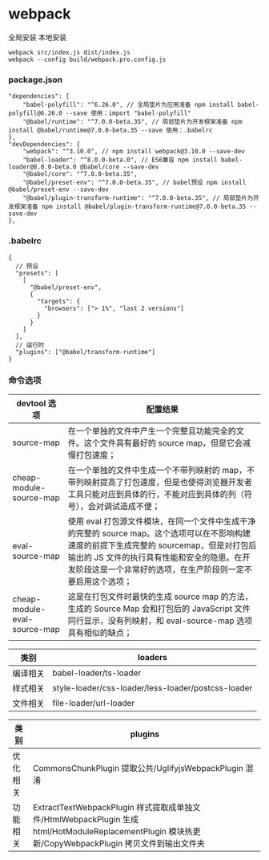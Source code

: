 # webpack

全局安装 本地安装

```
webpack src/index.js dist/index.js
webpack --config build/webpack.pro.config.js
```

### package.json

```
"dependencies": {
    "babel-polyfill": "^6.26.0", // 全局垫片为应用准备 npm install babel-polyfill@6.26.0 --save 使用：import "babel-polyfill"
    "@babel/runtime": "^7.0.0-beta.35", // 局部垫片为开发框架准备 npm install @babel/runtime@7.0.0-beta.35 --save 使用：.babelrc
},
"devDependencies": {
    "webpack": "^3.10.0", // npm install webpack@3.10.0 --save-dev
    "babel-loader": "^8.0.0-beta.0", // ES6兼容 npm install babel-loader@8.0.0-beta.0 @babel/core --save-dev
    "@babel/core": "^7.0.0-beta.35",
    "@babel/preset-env": "^7.0.0-beta.35", // babel预设 npm install @babel/preset-env --save-dev
    "@babel/plugin-transform-runtime": "^7.0.0-beta.35", // 局部垫片为开发框架准备 npm install @babel/plugin-transform-runtime@7.0.0-beta.35 --save-dev
},
```

### .babelrc

```
{
  // 预设
  "presets": [
    [
      "@babel/preset-env",
      {
        "targets": {
          "browsers": ["> 1%", "last 2 versions"]
        }
      }
    ]
  ],
  // 运行时
  "plugins": ["@babel/transform-runtime"]
}
```

### 命令选项

| devtool 选项                 | 配置结果                                                                                                                                                                                                                                                |
| ---------------------------- | ------------------------------------------------------------------------------------------------------------------------------------------------------------------------------------------------------------------------------------------------------- |
| source-map                   | 在一个单独的文件中产生一个完整且功能完全的文件。这个文件具有最好的 source map，但是它会减慢打包速度；                                                                                                                                                   |
| cheap-module-source-map      | 在一个单独的文件中生成一个不带列映射的 map，不带列映射提高了打包速度，但是也使得浏览器开发者工具只能对应到具体的行，不能对应到具体的列（符号），会对调试造成不便；                                                                                      |
| eval-source-map              | 使用 eval 打包源文件模块，在同一个文件中生成干净的完整的 source map。这个选项可以在不影响构建速度的前提下生成完整的 sourcemap，但是对打包后输出的 JS 文件的执行具有性能和安全的隐患。在开发阶段这是一个非常好的选项，在生产阶段则一定不要启用这个选项； |
| cheap-module-eval-source-map | 这是在打包文件时最快的生成 source map 的方法，生成的 Source Map 会和打包后的 JavaScript 文件同行显示，没有列映射，和 eval-source-map 选项具有相似的缺点；                                                                                               |

| 类别     | loaders                                            |
| -------- | -------------------------------------------------- |
| 编译相关 | babel-loader/ts-loader                             |
| 样式相关 | style-loader/css-loader/less-loader/postcss-loader |
| 文件相关 | file-loader/url-loader                             |

| 类别     | plugins                                                                                                                                              |
| -------- | ---------------------------------------------------------------------------------------------------------------------------------------------------- |
| 优化相关 | CommonsChunkPlugin 提取公共/UglifyjsWebpackPlugin 混淆                                                                                               |
| 功能相关 | ExtractTextWebpackPlugin 样式提取成单独文件/HtmlWebpackPlugin 生成 html/HotModuleReplacementPlugin 模块热更新/CopyWebpackPlugin 拷贝文件到输出文件夹 |
